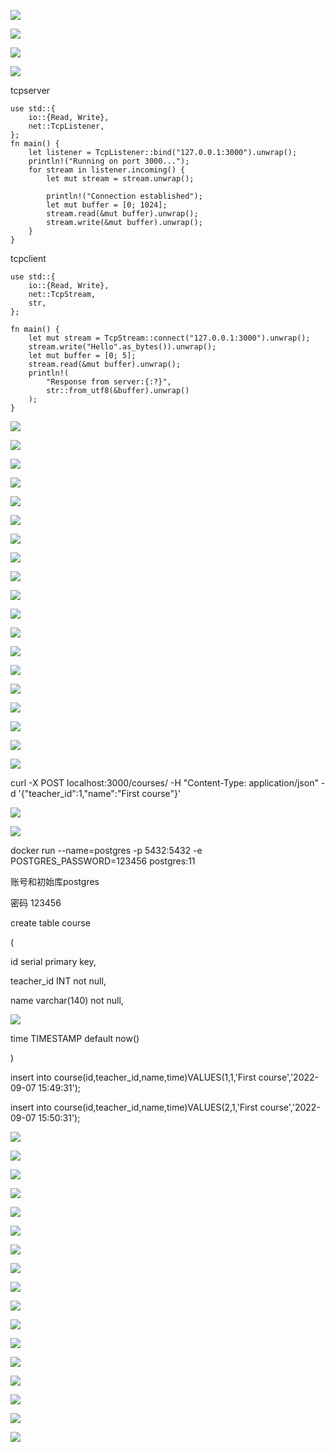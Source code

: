![](https://gitee.com/hxc8/images4/raw/master/img/202407172255600.jpg)

![](https://gitee.com/hxc8/images4/raw/master/img/202407172255159.jpg)

![](https://gitee.com/hxc8/images4/raw/master/img/202407172255028.jpg)

![](https://gitee.com/hxc8/images4/raw/master/img/202407172255836.jpg)

tcpserver

```
use std::{
    io::{Read, Write},
    net::TcpListener,
};
fn main() {
    let listener = TcpListener::bind("127.0.0.1:3000").unwrap();
    println!("Running on port 3000...");
    for stream in listener.incoming() {
        let mut stream = stream.unwrap();

        println!("Connection established");
        let mut buffer = [0; 1024];
        stream.read(&mut buffer).unwrap();
        stream.write(&mut buffer).unwrap();
    }
}

```

tcpclient

```
use std::{
    io::{Read, Write},
    net::TcpStream,
    str,
};

fn main() {
    let mut stream = TcpStream::connect("127.0.0.1:3000").unwrap();
    stream.write("Hello".as_bytes()).unwrap();
    let mut buffer = [0; 5];
    stream.read(&mut buffer).unwrap();
    println!(
        "Response from server:{:?}",
        str::from_utf8(&buffer).unwrap()
    );
}

```

![](https://gitee.com/hxc8/images4/raw/master/img/202407172255572.jpg)

![](https://gitee.com/hxc8/images4/raw/master/img/202407172256656.jpg)

![](https://gitee.com/hxc8/images4/raw/master/img/202407172256311.jpg)

![](https://gitee.com/hxc8/images4/raw/master/img/202407172256779.jpg)

![](https://gitee.com/hxc8/images4/raw/master/img/202407172256819.jpg)

![](https://gitee.com/hxc8/images4/raw/master/img/202407172256010.jpg)

![](https://gitee.com/hxc8/images4/raw/master/img/202407172256805.jpg)

![](https://gitee.com/hxc8/images4/raw/master/img/202407172256178.jpg)

![](https://gitee.com/hxc8/images4/raw/master/img/202407172256373.jpg)

![](https://gitee.com/hxc8/images4/raw/master/img/202407172256624.jpg)

![](https://gitee.com/hxc8/images4/raw/master/img/202407172256553.jpg)

![](https://gitee.com/hxc8/images4/raw/master/img/202407172256867.jpg)

![](https://gitee.com/hxc8/images4/raw/master/img/202407172256096.jpg)

![](https://gitee.com/hxc8/images4/raw/master/img/202407172256428.jpg)

![](https://gitee.com/hxc8/images4/raw/master/img/202407172256542.jpg)

![](https://gitee.com/hxc8/images4/raw/master/img/202407172256220.jpg)

![](https://gitee.com/hxc8/images4/raw/master/img/202407172256958.jpg)

![](https://gitee.com/hxc8/images4/raw/master/img/202407172256877.jpg)

![](https://gitee.com/hxc8/images4/raw/master/img/202407172256239.jpg)

curl -X POST localhost:3000/courses/ -H "Content-Type: application/json" -d '{"teacher_id":1,"name":"First course"}'

![](https://gitee.com/hxc8/images4/raw/master/img/202407172256370.jpg)

![](https://gitee.com/hxc8/images4/raw/master/img/202407172256287.jpg)

docker run  --name=postgres -p 5432:5432 -e POSTGRES_PASSWORD=123456 postgres:11

账号和初始库postgres

密码  123456

create table course

(

id serial primary key,

teacher_id INT not null,

name  varchar(140) not null,

![](https://gitee.com/hxc8/images4/raw/master/img/202407172256146.jpg)

time TIMESTAMP default now()

)

insert into course(id,teacher_id,name,time)VALUES(1,1,'First course','2022-09-07 15:49:31');

insert into course(id,teacher_id,name,time)VALUES(2,1,'First course','2022-09-07 15:50:31');

![](https://gitee.com/hxc8/images4/raw/master/img/202407172256989.jpg)

![](https://gitee.com/hxc8/images4/raw/master/img/202407172256534.jpg)

![](https://gitee.com/hxc8/images4/raw/master/img/202407172256506.jpg)

![](https://gitee.com/hxc8/images4/raw/master/img/202407172256961.jpg)

![](images/WEBRESOURCE1b86e94491c6565629d2fa0f0555c349截图.png)

![](https://gitee.com/hxc8/images4/raw/master/img/202407172256544.jpg)

![](https://gitee.com/hxc8/images4/raw/master/img/202407172256440.jpg)

![](https://gitee.com/hxc8/images4/raw/master/img/202407172257826.jpg)

![](https://gitee.com/hxc8/images4/raw/master/img/202407172257126.jpg)

![](https://gitee.com/hxc8/images4/raw/master/img/202407172257809.jpg)

![](https://gitee.com/hxc8/images4/raw/master/img/202407172257088.jpg)

![](https://gitee.com/hxc8/images4/raw/master/img/202407172257166.jpg)

![](https://gitee.com/hxc8/images4/raw/master/img/202407172257490.jpg)

![](https://gitee.com/hxc8/images4/raw/master/img/202407172257901.jpg)

![](https://gitee.com/hxc8/images4/raw/master/img/202407172257939.jpg)

![](https://gitee.com/hxc8/images4/raw/master/img/202407172257887.jpg)

![](https://gitee.com/hxc8/images4/raw/master/img/202407172257944.jpg)